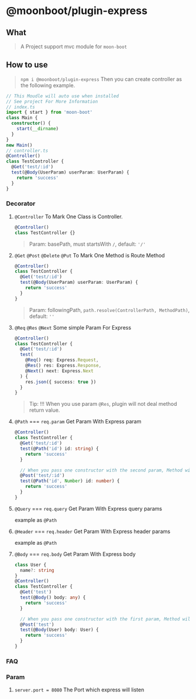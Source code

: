 # @moonboot/plugin-express

## What

> A Project support mvc module for `moon-boot`

## How to use

> `npm i @moonboot/plugin-express`
> Then you can create controller as the following example.

```ts
// This Moudle will auto use when installed
// See project For More Information
// index.ts
import { start } from 'moon-boot'
class Main {
  constructor() {
    start(__dirname)
  }
}
new Main()
// controller.ts
@Controller()
class TestController {
  @Get('test/:id')
  test(@Body(UserParam) userParam: UserParam) {
    return 'success'
  }
}
```

### Decorator

1. `@Controller`
   To Mark One Class is Controller.

   ```ts
   @Controller()
   class TestController {}
   ```

   > Param: basePath, must startsWith `/`, default: `'/'`

2. `@Get` `@Post` `@Delete` `@Put`
   To Mark One Method is Route Method

   ```ts
   @Controller()
   class TestController {
     @Get('test/:id')
     test(@Body(UserParam) userParam: UserParam) {
       return 'success'
     }
   }
   ```

   > Param: followingPath, `path.resolve(ControllerPath, MethodPath)`, default: `''`

3. `@Req` `@Res` `@Next`
   Some simple Param For Express

   ```ts
   @Controller()
   class TestController {
     @Get('test/:id')
     test(
       @Req() req: Express.Request,
       @Res() res: Express.Response,
       @Next() next: Express.Next
     ) {
       res.json({ success: true })
     }
   }
   ```

   > Tip: !!! When you use param `@Res`, plugin will not deal method return value.

4. `@Path` === `req.param`
   Get Param With Express param

   ```ts
   @Controller()
   class TestController {
     @Get('test/:id')
     test(@Path('id') id: string) {
       return 'success'
     }

     // When you pass one constructor with the second param, Method will auto transform data
     @Post('test/:id')
     test(@Path('id', Number) id: number) {
       return 'success'
     }
   }
   ```

5. `@Query` === `req.query`
   Get Param With Express query params

   example as `@Path`

6. `@Header` === `req.header`
   Get Param With Express header params

   example as `@Path`

7. `@Body` === `req.body`
   Get Param With Express body

   ```ts
   class User {
     name?: string
   }
   @Controller()
   class TestController {
     @Get('test')
     test(@Body() body: any) {
       return 'success'
     }

     // When you pass one constructor with the first param, Method will auto transform data
     @Post('test')
     test(@Body(User) body: User) {
       return 'success'
     }
   }
   ```

### FAQ

### Param

1. `server.port = 8080`
   The Port which express will listen
